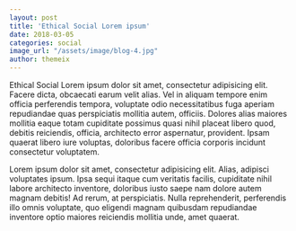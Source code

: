 ```yaml
---
layout: post
title: 'Ethical Social Lorem ipsum'
date: 2018-03-05
categories: social
image_url: "/assets/image/blog-4.jpg"
author: themeix
---
```


 Ethical Social Lorem ipsum dolor sit amet, consectetur adipisicing elit. Facere dicta, obcaecati earum velit alias. Vel in aliquam tempore enim officia perferendis tempora, voluptate odio necessitatibus fuga aperiam repudiandae quas perspiciatis mollitia autem, officiis. Dolores alias maiores mollitia eaque totam cupiditate possimus quasi nihil placeat libero quod, debitis reiciendis, officia, architecto error aspernatur, provident. Ipsam quaerat libero iure voluptas, doloribus facere officia corporis incidunt consectetur voluptatem.

Lorem ipsum dolor sit amet, consectetur adipisicing elit. Alias, adipisci voluptates ipsum. Ipsa sequi itaque cum veritatis facilis, cupiditate nihil labore architecto inventore, doloribus iusto saepe nam dolore autem magnam debitis! Ad rerum, at perspiciatis. Nulla reprehenderit, perferendis illo omnis voluptate, quo eligendi magnam quibusdam repudiandae inventore optio maiores reiciendis mollitia unde, amet quaerat.
